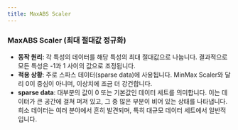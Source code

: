 ```yaml
---
title: MaxABS Scaler
---
```


### MaxABS Scaler (최대 절대값 정규화)

- **동작 원리**: 각 특성의 데이터를 해당 특성의 최대 절대값으로 나눕니다. 결과적으로 모든 특성은 -1과 1 사이의 값으로 조정됩니다.
- **적용 상황**: 주로 스파스 데이터(sparse data)에 사용됩니다. MinMax Scaler와 달리 0이 중심이 아니며, 이상치에 조금 더 강건합니다.
- **sparse data**: 대부분의 값이 0 또는 기본값인 데이터 세트를 의미합니다. 이는 데이터가 큰 공간에 걸쳐 퍼져 있고, 그 중 많은 부분이 비어 있는 상태를 나타냅니다. 희소 데이터는 여러 분야에서 흔히 발견되며, 특히 대규모 데이터 세트에서 일반적입니다.